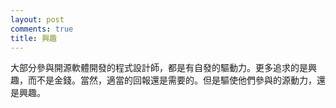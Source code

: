 ```yaml
---
layout: post
comments: true
title: 興趣
---
```




大部分參與開源軟體開發的程式設計師，都是有自發的驅動力。更多追求的是興趣，而不是金錢。當然，適當的回報還是需要的。但是驅使他們參與的源動力，還是興趣。

